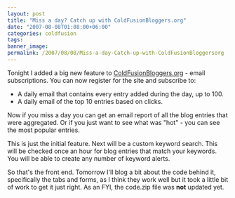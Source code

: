 ```yaml
---
layout: post
title: "Miss a day? Catch up with ColdFusionBloggers.org"
date: "2007-08-08T01:08:00+06:00"
categories: coldfusion 
tags: 
banner_image: 
permalink: /2007/08/08/Miss-a-day-Catch-up-with-ColdFusionBloggersorg
---
```


Tonight I added a big new feature to <a href="http://www.coldfusionbloggers.org">ColdFusionBloggers.org</a> - email subscriptions. You can now register for the site and subscribe to:

<ul>
<li>A daily email that contains every entry added during the day, up to 100.
<li>A daily email of the top 10 entries based on clicks.
</ul>

Now if you miss a day you can get an email report of all the blog entries that were aggregated. Or if you just want to see what was "hot" - you can see the most popular entries. 

This is just the initial feature. Next will be a custom keyword search. This will be checked once an hour for blog entries that match your keywords. You will be able to create any number of keyword alerts.

So that's the front end. Tomorrow I'll blog a bit about the code behind it, specifically the tabs and forms, as I think they work well but it took a little bit of work to get it just right. As an FYI, the code.zip file was <b>not</b> updated yet.